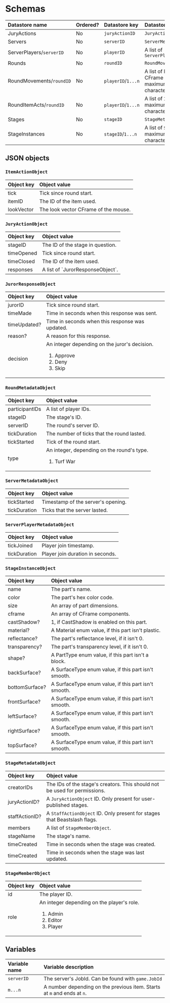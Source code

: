 # Schemas
<table>
  <thead>
    <tr>
      <th align="left">Datastore name</th>
      <th align="left">Ordered?</th>
      <th align="left">Datastore key</th>
      <th align="left">Datastore value</th>
    </tr>
  </thead>
  <tbody>
    <tr>
      <td>JuryActions</td>
      <td>No</td>
      <td>
        <code>juryActionID</code>
      </td>
      <td>
        <code>JuryActionObject</code>
      </td>
    </tr>
    <tr>
      <td>Servers</td>
      <td>No</td>
      <td>
        <code>serverID</code>
      </td>
      <td>
        <code>ServerMetadataObject</code>
      </td>
    </tr>
    <tr>
      <td>
        ServerPlayers/<code>serverID</code>
      </td>
      <td>No</td>
      <td>
        <code>playerID</code>
      </td>
      <td>
        A list of <code>ServerPlayerMetadataObject</code>
      </td>
    </tr>
    <tr>
      <td>Rounds</td>
      <td>No</td>
      <td>
        <code>roundID</code>
      </td>
      <td>
        <code>RoundMovementObject</code>
      </td>
    </tr>
    <tr>
      <td>RoundMovements/<code>roundID</code></td>
      <td>No</td>
      <td>
        <code>playerID</code>/<code>1...n</code>
      </td>
      <td>
        A list of HumanoidRootPart CFrame components, maximum 4 million characters
      </td>
    </tr>
    <tr>
      <td>RoundItemActs/<code>roundID</code></td>
      <td>No</td>
      <td>
        <code>playerID</code>/<code>1...n</code>
      </td>
      <td>
        A list of <code>ItemActionObject</code>, maximum 4 million characters
      </td>
    </tr>
    <tr>
      <td>Stages</td>
      <td>No</td>
      <td>
        <code>stageID</code>
      </td>
      <td>
        <code>StageMetadataObject</code>
      </td>
    </tr>
    <tr>
      <td>StageInstances</td>
      <td>No</td>
      <td>
        <code>stageID</code>/<code>1...n</code>
      </td>
      <td>
        A list of <code>StageInstanceInfo</code>, maximum 4 million characters
      </td>
    </tr>
  </tbody>
</table>

## JSON objects
### `ItemActionObject`
<table>
  <thead>
    <tr>
      <th align="left">Object key</th>
      <th align="left">Object value</th>
    </tr>
  </thead>
  <tbody>
    <tr>
      <td>tick</td>
      <td>Tick since round start.</td>
    </tr>
    <tr>
      <td>itemID</td>
      <td>The ID of the item used.</td>
    </tr>
    <tr>
      <td>lookVector</td>
      <td>The look vector CFrame of the mouse.</td>
    </tr>
  </tbody>
</table>

### `JuryActionObject`
<table>
  <thead>
    <tr>
      <th align="left">Object key</th>
      <th align="left">Object value</th>
    </tr>
  </thead>
  <tbody>
    <tr>
      <td>stageID</td>
      <td>The ID of the stage in question.</td>
    </tr>
    <tr>
      <td>timeOpened</td>
      <td>Tick since round start.</td>
    </tr>
    <tr>
      <td>timeClosed</td>
      <td>The ID of the item used.</td>
    </tr>
    <tr>
      <td>responses</td>
      <td>A list of `JurorResponseObject`.</td>
    </tr>
  </tbody>
</table>

### `JurorResponseObject`
<table>
  <thead>
    <tr>
      <th align="left">Object key</th>
      <th align="left">Object value</th>
    </tr>
  </thead>
  <tbody>
    <tr>
      <td>jurorID</td>
      <td>Tick since round start.</td>
    </tr>
    <tr>
      <td>timeMade</td>
      <td>Time in seconds when this response was sent.</td>
    </tr>
    <tr>
      <td>timeUpdated?</td>
      <td>Time in seconds when this response was updated.</td>
    </tr>
    <tr>
      <td>reason?</td>
      <td>A reason for this response.</td>
    </tr>
    <tr>
      <td>decision</td>
      <td>
        An integer depending on the juror's decision.
        <ol>
          <li>Approve</li>
          <li>Deny</li>
          <li>Skip</li>
        </ol>
      </td>
    </tr>
  </tbody>
</table>

### `RoundMetadataObject`
<table>
  <thead>
    <tr>
      <th align="left">Object key</th>
      <th align="left">Object value</th>
    </tr>
  </thead>
  <tbody>
    <tr>
      <td>participantIDs</td>
      <td>A list of player IDs.</td>
    </tr>
    <tr>
      <td>stageID</td>
      <td>The stage's ID.</td>
    </tr>
    <tr>
      <td>serverID</td>
      <td>The round's server ID.</td>
    </tr>
    <tr>
      <td>tickDuration</td>
      <td>The number of ticks that the round lasted.</td>
    </tr>
    <tr>
      <td>tickStarted</td>
      <td>Tick of the round start.</td>
    </tr>
    <tr>
      <td>type</td>
      <td>
        An integer, depending on the round's type.
        <ol>
          <li>Turf War</li>
        </ol>
      </td>
    </tr>
  </tbody>
</table>

### `ServerMetadataObject`
<table>
  <thead>
    <tr>
      <th align="left">Object key</th>
      <th align="left">Object value</th>
    </tr>
  </thead>
  <tbody>
    <tr>
      <td>tickStarted</td>
      <td>Timestamp of the server's opening.</td>
    </tr>
    <tr>
      <td>tickDuration</td>
      <td>Ticks that the server lasted.</td>
    </tr>
  </tbody>
</table>

### `ServerPlayerMetadataObject`
<table>
  <thead>
    <tr>
      <th align="left">Object key</th>
      <th align="left">Object value</th>
    </tr>
  </thead>
  <tbody>
    <tr>
      <td>tickJoined</td>
      <td>Player join timestamp.</td>
    </tr>
    <tr>
      <td>tickDuration</td>
      <td>Player join duration in seconds.</td>
    </tr>
  </tbody>
</table>

### `StageInstanceObject`
<table>
  <thead>
    <tr>
      <th align="left">Object key</th>
      <th align="left">Object value</th>
    </tr>
  </thead>
  <tbody>
    <tr>
      <td>name</td>
      <td>The part's name.</td>
    </tr>
    <tr>
      <td>color</td>
      <td>The part's hex color code.</td>
    </tr>
    <tr>
      <td>size</td>
      <td>An array of part dimensions.</td>
    </tr>
    <tr>
      <td>cframe</td>
      <td>An array of CFrame components.</td>
    </tr>
    <tr>
      <td>castShadow?</td>
      <td>1, if CastShadow is enabled on this part.</td>
    </tr>
    <tr>
      <td>material?</td>
      <td>A Material enum value, if this part isn't plastic.</td>
    </tr>
    <tr>
      <td>reflectance?</td>
      <td>The part's reflectance level, if it isn't 0.</td>
    </tr>
    <tr>
      <td>transparency?</td>
      <td>The part's transparency level, if it isn't 0.</td>
    </tr>
    <tr>
      <td>shape?</td>
      <td>A PartType enum value, if this part isn't a block.</td>
    </tr>
    <tr>
      <td>backSurface?</td>
      <td>A SurfaceType enum value, if this part isn't smooth.</td>
    </tr>
    <tr>
      <td>bottomSurface?</td>
      <td>A SurfaceType enum value, if this part isn't smooth.</td>
    </tr>
    <tr>
      <td>frontSurface?</td>
      <td>A SurfaceType enum value, if this part isn't smooth.</td>
    </tr>
    <tr>
      <td>leftSurface?</td>
      <td>A SurfaceType enum value, if this part isn't smooth.</td>
    </tr>
    <tr>
      <td>rightSurface?</td>
      <td>A SurfaceType enum value, if this part isn't smooth.</td>
    </tr>
    <tr>
      <td>topSurface?</td>
      <td>A SurfaceType enum value, if this part isn't smooth.</td>
    </tr>
  </tbody>
</table>

### `StageMetadataObject`
<table>
  <thead>
    <tr>
      <th align="left">Object key</th>
      <th align="left">Object value</th>
    </tr>
  </thead>
  <tbody>
    <tr>
      <td>creatorIDs</td>
      <td>The IDs of the stage's creators. This should not be used for permissions.</td>
    </tr>
    <tr>
      <td>juryActionID?</td>
      <td>A <code>JuryActionObject</code> ID. Only present for user-published stages.</td>
    </tr>
    <tr>
      <td>staffActionID?</td>
      <td>A <code>StaffActionObject</code> ID. Only present for stages that Beastslash flags.</td>
    </tr>
    <tr>
      <td>members</td>
      <td>A list of <code>StageMemberObject</code>.</td>
    </tr>
    <tr>
      <td>stageName</td>
      <td>The stage's name.</td>
    </tr>
    <tr>
      <td>timeCreated</td>
      <td>Time in seconds when the stage was created.</td>
    </tr>
    <tr>
      <td>timeCreated</td>
      <td>Time in seconds when the stage was last updated.</td>
    </tr>
  </tbody>
</table>

### `StageMemberObject`
<table>
  <thead>
    <tr>
      <th align="left">Object key</th>
      <th align="left">Object value</th>
    </tr>
  </thead>
  <tbody>
    <tr>
      <td>id</td>
      <td>The player ID.</td>
    </tr>
    <tr>
      <td>role</td>
      <td>
        An integer depending on the player's role.
        <ol>
          <li>Admin</li>
          <li>Editor</li>
          <li>Player</li>
        </ol>
      </td>
    </tr>
  </tbody>
</table>

## Variables
<table>
  <thead>
    <tr>
      <th align="left">Variable name</th>
      <th align="left">Variable description</th>
    </tr>
  </thead>
  <tbody>
    <tr>
      <td>
        <code>serverID</code>
      </td>
      <td>The server's JobId. Can be found with <code>game.JobId</code></td>
    </tr>
    <tr>
      <td>
        <code>m...n</code>
      </td>
      <td>A number depending on the previous item. Starts at <code>m</code> and ends at <code>n</code>.</td>
    </tr>
  </tbody>
</table>

